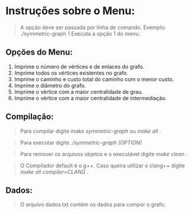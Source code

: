 # Instruções sobre o Menu:

> A opção deve ser passada por linha de comando.
> Exemplo: ./symmetric-graph 1
> Executa a opção 1 do menu.

## Opções do Menu:

1. Imprime o número de vértices e de enlaces do grafo.
2. Imprime todos os vértices existentes no grafo.
3. Imprime o caminho e custo total do caminho com o menor custo.
4. Imprime o diâmetro do grafo.
5. Imprime o vértice com a maior centralidade de grau.
6. Imprime o vértice com a maior centralidade de intermediação.

## Compilação:

> Para compilar digite <i> make symmetric-graph </i> ou <i> make all </i>. 

> Para executar digite <i> ./symmetric-graph (OPTION) </i>

> Para remover os arquivos objetos e o executável digite <i> make clean </i>.

> O Compilador default é o g++. Caso queira utilizar o clang++ digite <i> make all compiler=CLANG </i>.

## Dados:

> O arquivo dados.txt contém os dados para compor o grafo.